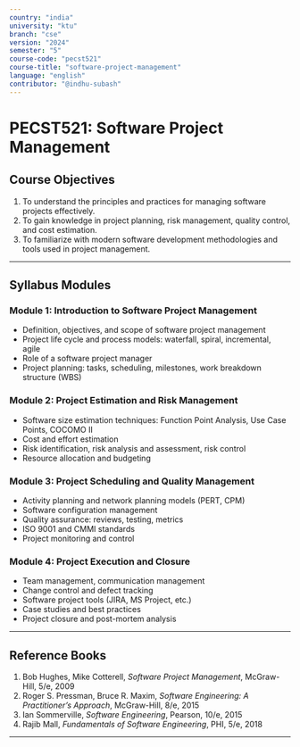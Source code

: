 ```yaml
---
country: "india"
university: "ktu"
branch: "cse"
version: "2024"
semester: "5"
course-code: "pecst521"
course-title: "software-project-management"
language: "english"
contributor: "@indhu-subash"
---
```


# PECST521: Software Project Management

## Course Objectives

1. To understand the principles and practices for managing software projects effectively.  
2. To gain knowledge in project planning, risk management, quality control, and cost estimation.  
3. To familiarize with modern software development methodologies and tools used in project management.  

---

## Syllabus Modules

### Module 1: Introduction to Software Project Management
- Definition, objectives, and scope of software project management  
- Project life cycle and process models: waterfall, spiral, incremental, agile  
- Role of a software project manager  
- Project planning: tasks, scheduling, milestones, work breakdown structure (WBS)  

### Module 2: Project Estimation and Risk Management
- Software size estimation techniques: Function Point Analysis, Use Case Points, COCOMO II  
- Cost and effort estimation  
- Risk identification, risk analysis and assessment, risk control  
- Resource allocation and budgeting  

### Module 3: Project Scheduling and Quality Management
- Activity planning and network planning models (PERT, CPM)  
- Software configuration management  
- Quality assurance: reviews, testing, metrics  
- ISO 9001 and CMMI standards  
- Project monitoring and control  

### Module 4: Project Execution and Closure
- Team management, communication management  
- Change control and defect tracking  
- Software project tools (JIRA, MS Project, etc.)  
- Case studies and best practices  
- Project closure and post-mortem analysis  

---

## Reference Books

1. Bob Hughes, Mike Cotterell, *Software Project Management*, McGraw-Hill, 5/e, 2009  
2. Roger S. Pressman, Bruce R. Maxim, *Software Engineering: A Practitioner’s Approach*, McGraw-Hill, 8/e, 2015  
3. Ian Sommerville, *Software Engineering*, Pearson, 10/e, 2015  
4. Rajib Mall, *Fundamentals of Software Engineering*, PHI, 5/e, 2018  

---
